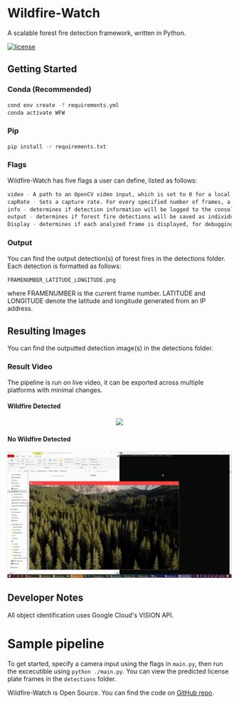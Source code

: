 # Wildfire-Watch
A scalable forest fire detection framework, written in Python.

[![license](https://img.shields.io/github/license/mashape/apistatus.svg)](LICENSE)

## Getting Started
### Conda (Recommended)
```bash
cond env create -f requirements.yml
conda activate WFW
```

### Pip
```bash
pip install -r requirements.txt
```

### Flags
Wildfire-Watch has five flags a user can define, listed as follows:
```bash
video - A path to an OpenCV video input, which is set to 0 for a local webcam
capRate - Sets a capture rate. For every specified number of frames, a Google Vision API call will be made
info - determines if detection information will be logged to the console
output - determines if forest fire detections will be saved as individual images
Display - determines if each analyzed frame is displayed, for debugging purposes
```

### Output
You can find the output detection(s) of forest fires in the detections folder.
Each detection is formatted as follows: 
```bash
FRAMENUMBER_LATITUDE_LONGITUDE.png 
```
where FRAMENUMBER is the current frame number. LATITUDE and LONGITUDE denote the latitude and longitude generated from an IP address.

## Resulting Images
You can find the outputted detection image(s) in the detections folder.

### Result Video
The pipeline is run on live video, it can be exported across multiple platforms with minimal changes.

#### Wildfire Detected
<p align="center"><img src="WFgif.gif"\></p>

#### No Wildfire Detected
<p align="center"><img src="noWFgif.gif"\></p>



## Developer Notes
All object identification uses Google Cloud's VISION API.

# Sample pipeline
To get started, specify a camera input using the flags in `main.py`, then run the excecutible using `python ./main.py`. You can view the predicted license plate frames in the `detections` folder.

Wildfire-Watch is Open Source. You can find the code on [GitHub repo](https://github.com/20af02/Wildfire-Watch/).

